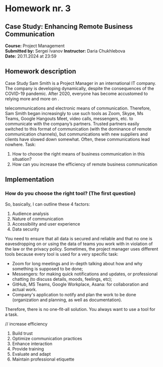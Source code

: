 # Homework nr. 3

## Case Study: Enhancing Remote Business Communication  

**Course:** Project Management  
**Submitted by:** Sergei Ivanov
**Instructor:** Daria Chukhlebova  
**Date:** 20.11.2024 at 23:59  

## Homework description

Case Study
Sam Smith is a Project Manager in an international IT company. The company is 
developing dynamically, despite the consequences of the COVID-19 pandemic. 
After 2020, everyone has become accustomed to relying more and more on .

telecommunications and electronic means of communication. Therefore, Sam Smith
began increasingly to use such tools as Zoom, Skype, Ms Teams, Google Hangouts 
Meet, video calls, messengers, etc. to communicate with the company’s partners. 
Trusted partners easily switched to this format of communication (with the 
dominance of remote communication channels), but communications with new 
suppliers and clients have slowed down somewhat. Often, these communications 
lead nowhere. 
Task:
1. How to choose the right means of business communication in this situation? 
2. How can you increase the efficiency of remote business communication

## Implementation

### How do you choose the right tool? (The first question)

So, basically, I can outline these 4 factors:

1. Audience analysis
2. Nature of communication
3. Accessibility and user experience
4. Data security

You need to ensure that all data is secured and reliable and that no one is eavesdropping on or using the data of teams you work with in violation of the law or the privacy policy. 
Sometimes, the project manager uses different tools because every tool is used for a very specific task:

- Zoom for long meetings and in-depth talking about how and why something is supposed to be done;
- Messengers: for making quick notifications and updates, or professional chatting (to discuss details, moods, feelings, etc);
- GitHub, MS Teams, Google Workplace, Asana: for collaboration and actual work.
- Company's application to notify and plan the work to be done (organization and planning, as well as documentation).

Therefore, there is no one-fit-all solution. You always want to use a tool for a task.

// increase efficiency
1. Build trust
2. Optimize communication practices
3. Enhance interaction
4. Provide training
5. Evaluate and adapt
6. Maintain professional etiquette 
